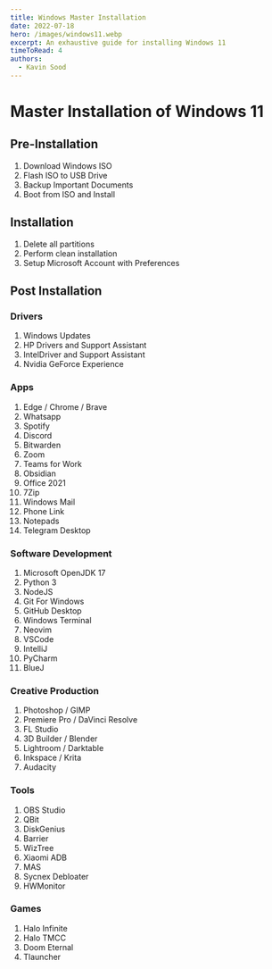 ```yaml
---
title: Windows Master Installation 
date: 2022-07-18
hero: /images/windows11.webp
excerpt: An exhaustive guide for installing Windows 11
timeToRead: 4
authors:
  - Kavin Sood
---
```


# Master Installation of Windows 11

## Pre-Installation
1. Download Windows ISO 
2. Flash ISO to USB Drive 
3. Backup Important Documents 
4. Boot from ISO and Install

## Installation 
1. Delete all partitions 
2. Perform clean installation 
3. Setup Microsoft Account with Preferences

## Post Installation 
### Drivers
1. Windows Updates 
2. HP Drivers and Support Assistant 
3. IntelDriver and Support Assistant
4. Nvidia GeForce Experience

### Apps
1. Edge / Chrome / Brave 
2. Whatsapp 
3. Spotify 
4. Discord 
5. Bitwarden 
6. Zoom 
7. Teams for Work 
8. Obsidian 
9. Office 2021 
10. 7Zip 
11. Windows Mail
12. Phone Link
13. Notepads 
14. Telegram Desktop 

### Software Development
1. Microsoft OpenJDK 17 
2. Python 3 
3. NodeJS 
4. Git For Windows 
5. GitHub Desktop
6. Windows Terminal 
7. Neovim 
8. VSCode 
9. IntelliJ 
10. PyCharm
11. BlueJ

### Creative Production
1. Photoshop / GIMP
2. Premiere Pro / DaVinci Resolve
3. FL Studio
4. 3D Builder / Blender
5. Lightroom / Darktable
6. Inkspace / Krita
7. Audacity

### Tools
1. OBS Studio
2. QBit
3. DiskGenius
4. Barrier
5. WizTree
6. Xiaomi ADB
7. MAS
8. Sycnex Debloater
9. HWMonitor

### Games
1. Halo Infinite
2. Halo TMCC
3. Doom Eternal
4. Tlauncher